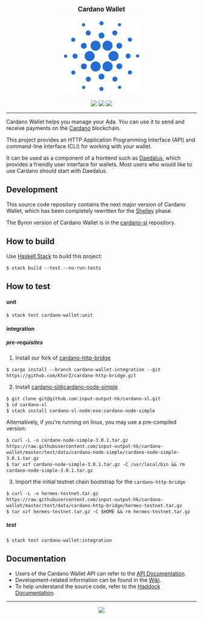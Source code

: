 <p align="center">
  <big><strong>Cardano Wallet</strong></big>
</p>

<p align="center">
  <img width="200" src=".github/images/cardano-logo.png"/>
</p>

<p align="center">
  <a href="https://github.com/input-output-hk/cardano-wallet/releases"><img src="https://img.shields.io/github/release-pre/input-output-hk/cardano-wallet.svg?style=for-the-badge" /></a>
  <a href="https://travis-ci.org/input-output-hk/cardano-wallet"><img src="https://img.shields.io/travis/input-output-hk/cardano-wallet.svg?style=for-the-badge" /></a>
  <a href="https://coveralls.io/github/input-output-hk/cardano-wallet"><img src="https://img.shields.io/coveralls/github/input-output-hk/cardano-wallet.svg?style=for-the-badge" /></a>
</p>

<hr/>

Cardano Wallet helps you manage your Ada. You can use it to send and
receive payments on the [Cardano](https://www.cardano.org) blockchain.

This project provides an HTTP Application Programming Interface (API)
and command-line interface (CLI) for working with your wallet.

It can be used as a component of a frontend such as
[Daedalus](https://daedaluswallet.io), which provides a friendly user
interface for wallets. Most users who would like to use Cardano should
start with Daedalus.

## Development

This source code repository contains the next major version of Cardano
Wallet, which has been completely rewritten for the
[Shelley](https://cardanoroadmap.com/) phase.

The Byron version of Cardano Wallet is in the
[cardano-sl](https://github.com/input-output-hk/cardano-sl)
repository.

## How to build

Use [Haskell Stack](https://haskellstack.org/) to build this project:

```
$ stack build --test --no-run-tests
```

## How to test

#### unit

```
$ stack test cardano-wallet:unit
```

#### integration

##### pre-requisites

1. Install our fork of [cardano-http-bridge](https://github.com/KtorZ/cardano-http-bridge)

```
$ cargo install --branch cardano-wallet-integration --git https://github.com/KtorZ/cardano-http-bridge.git
```

2. Install [cardano-sl@cardano-node-simple](https://github.com/input-output-hk/cardano-sl)

```
$ git clone git@github.com:input-output-hk/cardano-sl.git
$ cd cardano-sl
$ stack install cardano-sl-node:exe:cardano-node-simple
```

Alternatively, if you're running on linux, you may use a pre-compiled version:

```
$ curl -L -o cardano-node-simple-3.0.1.tar.gz https://raw.githubusercontent.com/input-output-hk/cardano-wallet/master/test/data/cardano-node-simple/cardano-node-simple-3.0.1.tar.gz
$ tar xzf cardano-node-simple-3.0.1.tar.gz -C /usr/local/bin && rm cardano-node-simple-3.0.1.tar.gz
```

3. Import the initial testnet chain bootstrap for the `cardano-http-bridge`

```
$ curl -L -o hermes-testnet.tar.gz https://raw.githubusercontent.com/input-output-hk/cardano-wallet/master/test/data/cardano-http-bridge/hermes-testnet.tar.gz
$ tar xzf hermes-testnet.tar.gz -C $HOME && rm hermes-testnet.tar.gz
```

##### test

```
$ stack test cardano-wallet:integration
```


## Documentation

 * Users of the Cardano Wallet API can refer to the [API Documentation](https://input-output-hk.github.io/cardano-wallet/api/).
 * Development-related information can be found in the [Wiki](https://github.com/input-output-hk/cardano-wallet/wiki).
 * To help understand the source code, refer to the [Haddock Documentation](https://input-output-hk.github.io/cardano-wallet/haddock/).


<hr/>

<p align="center">
  <a href="https://github.com/input-output-hk/cardano-wallet/blob/master/LICENSE"><img src="https://img.shields.io/github/license/input-output-hk/cardano-wallet.svg?style=for-the-badge" /></a>
</p>
